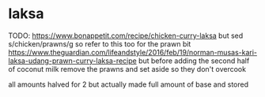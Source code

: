 # laksa

TODO: https://www.bonappetit.com/recipe/chicken-curry-laksa
but sed s/chicken/prawns/g so refer to this too for the prawn bit https://www.theguardian.com/lifeandstyle/2016/feb/19/norman-musas-kari-laksa-udang-prawn-curry-laksa-recipe
but before adding the second half of coconut milk remove the prawns and set aside so they don't overcook

all amounts halved for 2 but actually made full amount of base and stored

